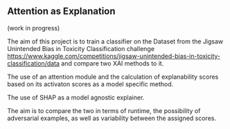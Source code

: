 ## Attention as Explanation

(work in progress)

The aim of this project is to train a classifier on the Dataset from the Jigsaw Unintended Bias in Toxicity Classification challenge https://www.kaggle.com/competitions/jigsaw-unintended-bias-in-toxicity-classification/data and compare two XAI methods to it. 

The use of an attention module and the calculation of explanability scores based on its activaton scores as a model specific method.

The use of SHAP as a model agnostic explainer. 

The aim is to compare the two in terms of runtime, the possibility of adversarial examples, as well as variability between the assigned scores. 
